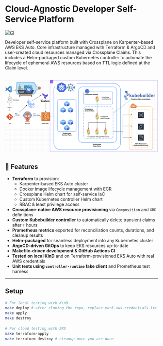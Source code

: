 # Cloud-Agnostic Developer Self-Service Platform

[![CI](https://github.com/CarlosLaraFP/k8s-platform/actions/workflows/ci.yml/badge.svg)](https://github.com/CarlosLaraFP/k8s-platform/actions)

Developer self-service platform built with Crossplane on Karpenter-based AWS EKS Auto. Core infrastructure managed with Terraform & ArgoCD and user-created cloud resources managed via Crossplane Claims. This includes a Helm-packaged custom Kubernetes controller to automate the lifecycle of ephemeral AWS resources based on TTL logic defined at the Claim level.

![Screenshot](solution-architecture.png)
---

## 🚀 Features

- **Terraform** to provision:
    - Karpenter-based EKS Auto cluster
    - Docker image lifecycle management with ECR
    - Crossplane Helm chart for self-service IaC
    - Custom Kubernetes controller Helm chart
    - RBAC & least privilege access
- **Crossplane-native AWS resource provisioning** via `Composition` and `XRD` definitions  
- **Custom Kubebuilder controller** to automatically delete transient claims after `T` hours  
- **Prometheus metrics** exported for reconciliation counts, durations, and cleanup results  
- **Helm-packaged** for seamless deployment into any Kubernetes cluster
- **ArgoCD-driven GitOps** to keep EKS resources up-to-date
- **Makefile-driven development & GitHub Actions CI**
- **Tested on local KinD** and on Terraform-provisioned EKS Auto with real AWS credentials
- **Unit tests using `controller-runtime` fake client** and Prometheus test harness

---

## Setup

```bash
# For local testing with KinD
make deploy # after cloning the repo, replace mock-aws-credentials.txt with aws-credentials.txt
make apply
make destroy

# For cloud testing with EKS
make terraform-apply
make terraform-destroy # cleanup once you are done
